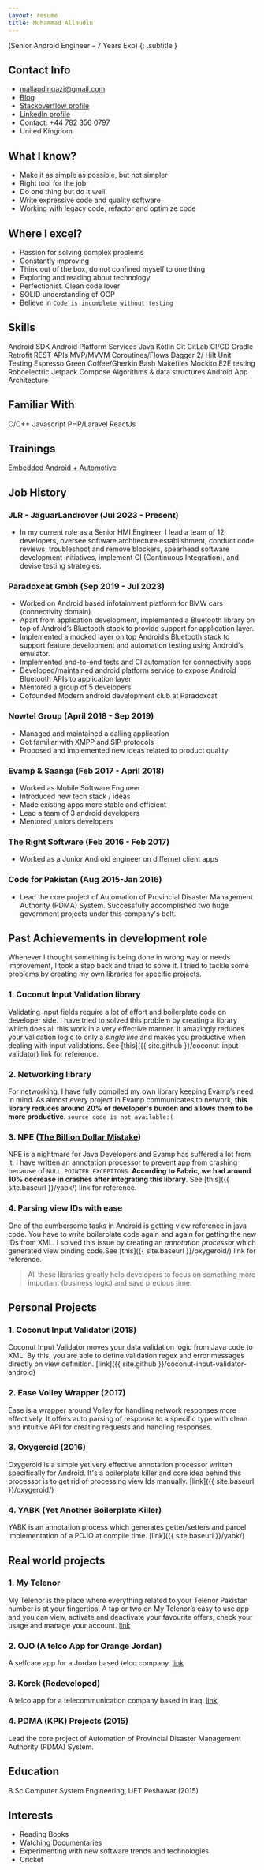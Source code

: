 ```yaml
---
layout: resume
title: Muhammad Allaudin
---
```


(Senior Android Engineer - 7 Years Exp)
{: .subtitle }


## Contact Info

* mallaudinqazi@gmail.com
* [Blog](https://multixlab.com)
* [Stackoverflow profile](http://stackoverflow.com/users/2622118/mallaudin)
* [LinkedIn profile](https://pk.linkedin.com/in/allaudinology)
* Contact: <span id="contact">+44 782 356 0797</span>
* United Kingdom


## What I know?

* Make it as simple as possible, but not simpler
* Right tool for the job
* Do one thing but do it well
* Write expressive code and quality software
* Working with legacy code, refactor and optimize code

## Where I excel?

* Passion for solving complex problems
* Constantly improving 
* Think out of the box, do not confined myself to one thing
* Exploring and reading about technology 
* Perfectionist. Clean code lover
* SOLID understanding of OOP 
* Believe in `Code is incomplete without testing`

## Skills 

<div class="skill-container">
	<span class="skill">Android SDK</span>
	<span class="skill">Android Platform Services</span>
	<span class="skill">Java</span>
	<span class="skill">Kotlin</span>
	<span class="skill">Git</span>
	<span class="skill">GitLab</span>
	<span class="skill">CI/CD</span>
	<span class="skill">Gradle</span>
	<span class="skill">Retrofit</span>
	<span class="skill">REST APIs</span>
	<span class="skill">MVP/MVVM</span>
	<span class="skill">Coroutines/Flows</span>
	<span class="skill">Dagger 2/ Hilt</span>
	<span class="skill">Unit Testing</span>
	<span class="skill">Espresso</span>
	<span class="skill">Green Coffee/Gherkin</span>
	<span class="skill">Bash</span>
	<span class="skill">Makefiles</span>
	<span class="skill">Mockito</span>
	<span class="skill">E2E testing</span>
	<span class="skill">Roboelectric</span>
	<span class="skill">Jetpack Compose</span>
	<span class="skill">Algorithms & data structures</span>
	<span class="skill">Android App Architecture</span>
</div>

## Familiar With

<div class="skill-container">
	<span class="skill">C/C++</span>
	<span class="skill">Javascript</span>
	<span class="skill">PHP/Laravel</span>
	<span class="skill">ReactJs</span>
</div>


## Trainings

[Embedded Android + Automotive](https://2net.co.uk/training/embedded-android-automotive)

## Job History

### JLR - JaguarLandrover (Jul 2023 - Present)

* In my current role as a Senior HMI Engineer, I lead a team of 12 developers, oversee software architecture establishment, conduct code reviews, troubleshoot and remove blockers, spearhead software development initiatives, implement CI (Continuous Integration), and devise testing strategies.

### Paradoxcat Gmbh (Sep 2019 - Jul 2023)

* Worked on Android based infotainment platform for BMW cars (connectivity domain)
* Apart from application development, implemented a Bluetooth library on top of
  Android’s Bluetooth stack to provide support for application layer.
* Implemented a mocked layer on top Android’s Bluetooth stack to support feature
  development and automation testing using Android’s emulator.
* Implemented end-to-end tests and CI automation for connectivity apps
* Developed/maintained android platform service to expose Android Bluetooth APIs to application layer
* Mentored a group of 5 developers
* Cofounded Modern android development club at Paradoxcat

### Nowtel Group (April 2018 - Sep 2019)

* Managed and maintained a calling application 
* Got familiar with XMPP and SIP protocols
* Proposed and implemented new ideas related to product quality

### Evamp & Saanga (Feb 2017 - April 2018)

* Worked as Mobile Software Engineer
* Introduced new tech stack / ideas
* Made existing apps more stable and efficient
* Lead a team of 3 android developers
* Mentored juniors developers

### The Right Software (Feb 2016 - Feb 2017)

* Worked as a Junior Android engineer on differnet client apps

### Code for Pakistan (Aug 2015-Jan 2016)

* Lead the core project of Automation of Provincial Disaster Management Authority (PDMA) System. Successfully accomplished two huge government projects under this company's belt.

## Past Achievements in development role

Whenever I thought something is being done in wrong way or needs improvement, I took a step back and tried to solve it. I tried to tackle some problems by creating my own libraries for specific projects.

### 1. Coconut Input Validation library

Validating input fields require a lot of effort and boilerplate code on developer side. I have tried to solved
this problem by creating a library which does all this work in a very effective manner. It amazingly reduces
your validation logic to only a *single line* and makes you productive when dealing with input validations.
See [this]({{ site.github }}/coconut-input-validator) link for reference.

### 2. Networking library

For networking,  I have fully compiled my own library keeping Evamp’s need in mind. As almost every project in Evamp
communicates to network, **this library reduces around 20% of developer's burden and allows them to be more productive**.
`source code is not available:(`

### 3. NPE ([The Billion Dollar Mistake](https://en.wikipedia.org/wiki/Tony_Hoare#Apologies_and_retractions))

NPE is a nightmare for Java Developers and Evamp has suffered a lot from it. I have written an annotation processor to
prevent app from crashing because of `NULL POINTER EXCEPTIONS`. **According to Fabric, we had around 10% decrease in crashes after integrating this library**.
See [this]({{ site.baseurl }}/yabk/) link for reference.

### 4. Parsing view IDs with ease

One of the cumbersome tasks in Android is getting view reference in java code. You have to write boilerplate code again and again for getting the new IDs from XML. I solved this issue by creating an *annotation processor* which generated view binding code.See [this]({{ site.baseurl }}/oxygeroid/) link for reference.

> All these libraries greatly help developers to focus on something more important (business logic) and save precious time.


## Personal Projects

### 1. Coconut Input Validator (2018)

Coconut Input Validator moves your data validation logic from Java code to XML. By this, you are able to define validation regex and error messages directly on view definition. [link]({{ site.github }}/coconut-input-validator-android)

### 2. Ease Volley Wrapper (2017)

Ease is a wrapper around Volley for handling network responses more effectively. It offers auto parsing of response to a specific type with clean and intuitive API for creating requests and handling responses. 

### 3. Oxygeroid (2016)

Oxygeroid is a simple yet very effective annotation processor written specifically for Android. It's a boilerplate killer and core idea behind this processor is to get rid of processing view Ids manually. [link]({{ site.baseurl }}/oxygeroid/)


### 4. YABK (Yet Another Boilerplate Killer)

YABK is an annotation process which generates getter/setters and parcel implementation of a POJO at compile time.
[link]({{ site.baseurl }}/yabk/)

## Real world projects

### 1. My Telenor

My Telenor is the place where everything related to your Telenor Pakistan number is at your fingertips. A tap or two on My Telenor’s easy to use app and you can view, activate and deactivate your favourite offers, check your usage and manage your account. [link](https://play.google.com/store/apps/details?id=com.telenor.pakistan.mytelenor&hl=en)


### 2. OJO (A telco App for Orange Jordan)

A selfcare app for a Jordan based telco company. [link](https://play.google.com/store/apps/details?id=com.evampsaanga.ojoselfcare&hl=en)


### 3. Korek (Redeveloped)

A telco app for a telecommunication company based in Iraq. [link](https://play.google.com/store/search?q=mykorek&c=apps&hl=en)


### 4. PDMA (KPK) Projects (2015)

Lead the core project of Automation of Provincial Disaster Management Authority (PDMA) System.


## Education

B.Sc Computer System Engineering, UET Peshawar (2015)

## Interests

* Reading Books
* Watching Documentaries
* Experimenting with new software trends and technologies
* Cricket
